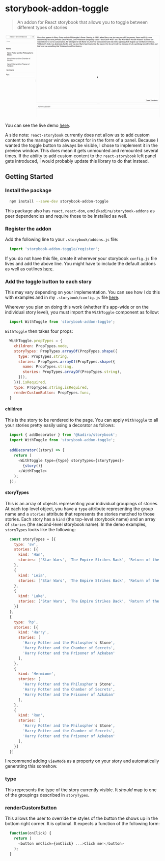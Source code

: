 # storybook-addon-toggle

> An addon for React storybook that allows you to toggle between different types of stories

![storybook-addon-toggle in action](https://raw.githubusercontent.com/majapw/storybook-addon-toggle/master/storybook-addon-toggle.gif)

You can see the live demo [here](majapw.github.io/storybook-addon-toggle).

A side note: `react-storybook` currently does not allow us to add custom content to the manager window except for in the form of a panel. Because I wanted the toggle button to always be visible, I chose to implement it in the preview window. This does mean it gets unmounted and remounted several times. If the ability to add custom content to the `react-storybook` left panel gets introduced, I would probably update this library to do that instead.

## Getting Started
### Install the package
```sh
  npm install --save-dev storybook-addon-toggle
```

This package also has `react`, `react-dom`, and `@kadira/storybook-addons` as peer dependencies and require those to be installed as well.

### Register the addon
Add the following line to your `.storybook/addons.js` file:
```js
  import 'storybook-addon-toggle/register';
```

If you do not have this file, create it wherever your storybook `config.js` file lives and add the above line. You might have to include the default addons as well as outlines [here](https://getstorybook.io/docs/react-storybook/addons/using-addons).

### Add the toggle button to each story
This may vary depending on your implementation. You can see how I do this with examples and in my `.storybook/config.js` file [here](https://github.com/majapw/storybook-addon-toggle/blob/master/.storybook/config.js).

Wherever you plan on doing this work (whether it's app-wide or on the individual story level), you must import the `WithToggle` component as follow:
```js
  import WithToggle from 'storybook-addon-toggle';
```

`WithToggle` then takes four props:
```js
  WithToggle.propTypes = {
    children: PropTypes.node,
    storyTypes: PropTypes.arrayOf(PropTypes.shape({
      type: PropTypes.string,
      stories: PropTypes.arrayOf(PropTypes.shape({
        name: PropTypes.string,
        stories: PropTypes.arrayOf(PropTypes.string),
      })),
    })).isRequired,
    type: PropTypes.string.isRequired,
    renderCustomButton: PropTypes.func,
  }
```

#### children
This is the story to be rendered to the page. You can apply `WithToggle` to all your stories pretty easily using a decorator as follows:
```js
  import { addDecorator } from '@kadira/storybook';
  import WithToggle from 'storybook-addon-toggle';

  addDecorator((story) => {
    return (
      <WithToggle type={type} storyTypes={storyTypes}>
        {story()}
      </WithToggle>
    );
  });
```

#### storyTypes
This is an array of objects representing your individual groupings of stories. At each top level object, you have a `type` attribute representing the group name and a `stories` attribute that represents the stories matched to those stories. Each story has a `kind` (the top-level storybook name) and an array of `stories` (the second-level storybook name). In the demo examples, `storyTypes` looks like the following:
```js
  const storyTypes = [{
    type: 'sw',
    stories: [{
      kind: 'Han',
      stories: ['Star Wars', 'The Empire Strikes Back', 'Return of the Jedi'],
    },
    {
      kind: 'Leia',
      stories: ['Star Wars', 'The Empire Strikes Back', 'Return of the Jedi'],
    },
    {
      kind: 'Luke',
      stories: ['Star Wars', 'The Empire Strikes Back', 'Return of the Jedi'],
    }]
  },
  {
    type: 'hp',
    stories: [{
      kind: 'Harry',
      stories: [
        'Harry Potter and the Philospher's Stone', 
        'Harry Potter and the Chamber of Secrets', 
        'Harry Potter and the Prisoner of Azkaban'
      ],
    },
    {
      kind: 'Hermione',
      stories: [
        'Harry Potter and the Philospher's Stone', 
        'Harry Potter and the Chamber of Secrets', 
        'Harry Potter and the Prisoner of Azkaban'
      ],
    },
    {
      kind: 'Ron',
      stories: [
        'Harry Potter and the Philospher's Stone', 
        'Harry Potter and the Chamber of Secrets', 
        'Harry Potter and the Prisoner of Azkaban'
      ],
    }]
  }]
```

I recommend adding `viewMode` as a property on your story and automatically generating this somehow.

### type
This represents the type of the story currently visible. It *should* map to one of the groupings described in `storyTypes`.

### renderCustomButton

This allows the user to override the styles of the button the shows up in the bottom right corner. It is optional. It expects a function of the following form:
```js
  function(onClick) {
    return (
      <button onClick={onClick} ...>Click me!</button>
    );
  }
```
